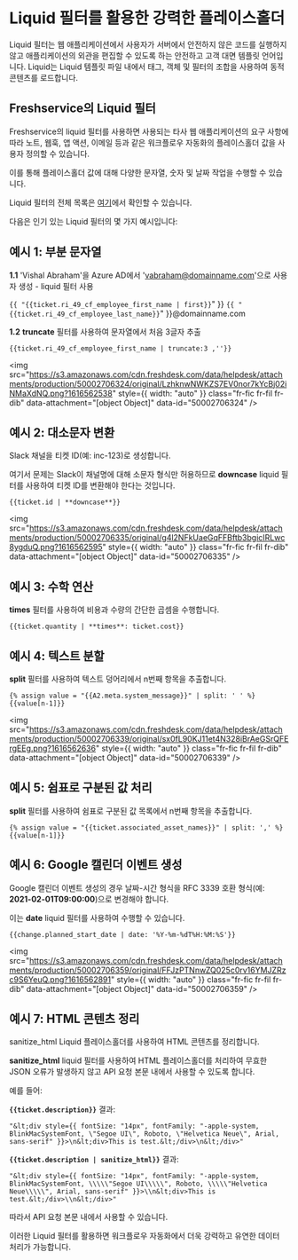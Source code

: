 # Liquid 필터를 활용한 강력한 플레이스홀더

Liquid 필터는 웹 애플리케이션에서 사용자가 서버에서 안전하지 않은 코드를 실행하지 않고 애플리케이션의 외관을 편집할 수 있도록 하는 안전하고 고객 대면 템플릿 언어입니다. Liquid는 Liquid 템플릿 파일 내에서 태그, 객체 및 필터의 조합을 사용하여 동적 콘텐츠를 로드합니다.

## Freshservice의 Liquid 필터

Freshservice의 liquid 필터를 사용하면 사용되는 타사 웹 애플리케이션의 요구 사항에 따라 노트, 웹훅, 앱 액션, 이메일 등과 같은 워크플로우 자동화의 플레이스홀더 값을 사용자 정의할 수 있습니다.

이를 통해 플레이스홀더 값에 대해 다양한 문자열, 숫자 및 날짜 작업을 수행할 수 있습니다.

Liquid 필터의 전체 목록은 [여기](https://shopify.github.io/liquid/basics/introduction/)에서 확인할 수 있습니다.

다음은 인기 있는 Liquid 필터의 몇 가지 예시입니다:

## 예시 1: 부분 문자열

**1.1** 'Vishal Abraham'을 Azure AD에서 'vabraham@domainname.com'으로 사용자 생성 - liquid 필터 사용

``{{ "{{ticket.ri_49_cf_employee_first_name | first}}``" }} ``{{ "{{ticket.ri_49_cf_employee_last_name}}``" }}@domainname.com

**1.2** **truncate** 필터를 사용하여 문자열에서 처음 3글자 추출

`{{ticket.ri_49_cf_employee_first_name | truncate:3 ,''}}`

<img src="https://s3.amazonaws.com/cdn.freshdesk.com/data/helpdesk/attachments/production/50002706324/original/LzhknwNWKZS7EV0nor7kYcBj02iNMaXdNQ.png?1616562538" style={{ width: "auto" }} class="fr-fic fr-fil fr-dib" data-attachment="[object Object]" data-id="50002706324" />

## 예시 2: 대소문자 변환

Slack 채널을 티켓 ID(예: inc-123)로 생성합니다.

여기서 문제는 Slack이 채널명에 대해 소문자 형식만 허용하므로 **downcase** liquid 필터를 사용하여 티켓 ID를 변환해야 한다는 것입니다.

``{{ticket.id | **downcase**}}``

<img src="https://s3.amazonaws.com/cdn.freshdesk.com/data/helpdesk/attachments/production/50002706335/original/g4l2NFkUaeGqFFBftb3bgicIRLwc8ygduQ.png?1616562595" style={{ width: "auto" }} class="fr-fic fr-fil fr-dib" data-attachment="[object Object]" data-id="50002706335" />

## 예시 3: 수학 연산

**times** 필터를 사용하여 비용과 수량의 간단한 곱셈을 수행합니다.

``{{ticket.quantity | **times**: ticket.cost}}``

## 예시 4: 텍스트 분할

**split** 필터를 사용하여 텍스트 덩어리에서 n번째 항목을 추출합니다.

```
{% assign value = "{{A2.meta.system_message}}" | split: ' ' %}{{value[n-1]}}
```

<img src="https://s3.amazonaws.com/cdn.freshdesk.com/data/helpdesk/attachments/production/50002706339/original/sx0fL90KJ11et4N328iBrAeGSrQFErgEEg.png?1616562636" style={{ width: "auto" }} class="fr-fic fr-fil fr-dib" data-attachment="[object Object]" data-id="50002706339" />

## 예시 5: 쉼표로 구분된 값 처리

**split** 필터를 사용하여 쉼표로 구분된 값 목록에서 n번째 항목을 추출합니다.

```
{% assign value = "{{ticket.associated_asset_names}}" | split: ',' %}{{value[n-1]}}
```

## 예시 6: Google 캘린더 이벤트 생성

Google 캘린더 이벤트 생성의 경우 날짜-시간 형식을 RFC 3339 호환 형식(예: **2021-02-01T09:00:00**)으로 변경해야 합니다.

이는 **date** liquid 필터를 사용하여 수행할 수 있습니다.

``{{change.planned_start_date | date: '%Y-%m-%dT%H:%M:%S'}}``

<img src="https://s3.amazonaws.com/cdn.freshdesk.com/data/helpdesk/attachments/production/50002706359/original/FFJzPTNnwZQ025c0rv16YMJZRzc9S6YeuQ.png?1616562891" style={{ width: "auto" }} class="fr-fic fr-fil fr-dib" data-attachment="[object Object]" data-id="50002706359" />

## 예시 7: HTML 콘텐츠 정리

sanitize_html Liquid 플레이스홀더를 사용하여 HTML 콘텐츠를 정리합니다.

**sanitize_html** liquid 필터를 사용하여 HTML 플레이스홀더를 처리하여 무효한 JSON 오류가 발생하지 않고 API 요청 본문 내에서 사용할 수 있도록 합니다.

예를 들어:

**`{{ticket.description}}`** 결과:

```
"&lt;div style={{ fontSize: "14px", fontFamily: "-apple-system, BlinkMacSystemFont, \"Segoe UI\", Roboto, \"Helvetica Neue\", Arial, sans-serif" }}>\n&lt;div>This is test.&lt;/div>\n&lt;/div>"
```

**`{{ticket.description | sanitize_html}}`** 결과:

```
"&lt;div style={{ fontSize: "14px", fontFamily: "-apple-system, BlinkMacSystemFont, \\\\\"Segoe UI\\\\\", Roboto, \\\\\"Helvetica Neue\\\\\", Arial, sans-serif" }}>\\n&lt;div>This is test.&lt;/div>\\n&lt;/div>"
```

따라서 API 요청 본문 내에서 사용할 수 있습니다.

이러한 Liquid 필터를 활용하면 워크플로우 자동화에서 더욱 강력하고 유연한 데이터 처리가 가능합니다.